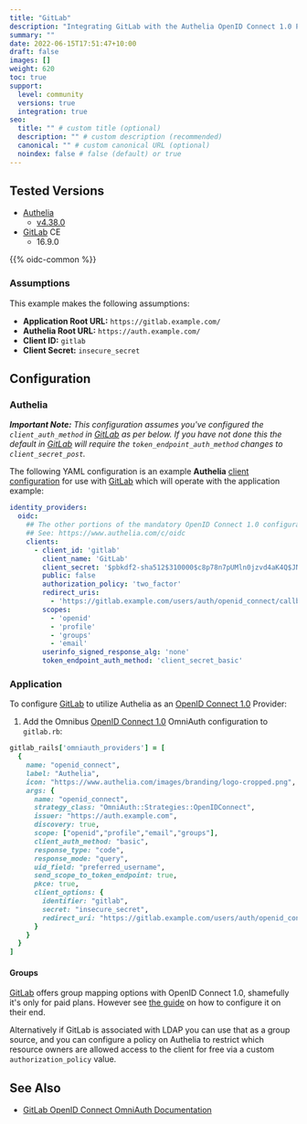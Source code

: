 ```yaml
---
title: "GitLab"
description: "Integrating GitLab with the Authelia OpenID Connect 1.0 Provider."
summary: ""
date: 2022-06-15T17:51:47+10:00
draft: false
images: []
weight: 620
toc: true
support:
  level: community
  versions: true
  integration: true
seo:
  title: "" # custom title (optional)
  description: "" # custom description (recommended)
  canonical: "" # custom canonical URL (optional)
  noindex: false # false (default) or true
---
```


## Tested Versions

* [Authelia]
  * [v4.38.0](https://github.com/authelia/authelia/releases/tag/v4.38.0)
* [GitLab] CE
  * 16.9.0

{{% oidc-common %}}

### Assumptions

This example makes the following assumptions:

* __Application Root URL:__ `https://gitlab.example.com/`
* __Authelia Root URL:__ `https://auth.example.com/`
* __Client ID:__ `gitlab`
* __Client Secret:__ `insecure_secret`

## Configuration

### Authelia

_**Important Note:** This configuration assumes you've configured the `client_auth_method` in [GitLab] as per below. If you
have not done this the default in [GitLab] will require the `token_endpoint_auth_method` changes to
`client_secret_post`._

The following YAML configuration is an example __Authelia__ [client configuration] for use with [GitLab] which will
operate with the application example:

```yaml {title="configuration.yml"}
identity_providers:
  oidc:
    ## The other portions of the mandatory OpenID Connect 1.0 configuration go here.
    ## See: https://www.authelia.com/c/oidc
    clients:
      - client_id: 'gitlab'
        client_name: 'GitLab'
        client_secret: '$pbkdf2-sha512$310000$c8p78n7pUMln0jzvd4aK4Q$JNRBzwAo0ek5qKn50cFzzvE9RXV88h1wJn5KGiHrD0YKtZaR/nCb2CJPOsKaPK0hjf.9yHxzQGZziziccp6Yng'  # The digest of 'insecure_secret'.
        public: false
        authorization_policy: 'two_factor'
        redirect_uris:
          - 'https://gitlab.example.com/users/auth/openid_connect/callback'
        scopes:
          - 'openid'
          - 'profile'
          - 'groups'
          - 'email'
        userinfo_signed_response_alg: 'none'
        token_endpoint_auth_method: 'client_secret_basic'
```

### Application

To configure [GitLab] to utilize Authelia as an [OpenID Connect 1.0] Provider:

1. Add the Omnibus [OpenID Connect 1.0] OmniAuth configuration to `gitlab.rb`:

```ruby
gitlab_rails['omniauth_providers'] = [
  {
    name: "openid_connect",
    label: "Authelia",
    icon: "https://www.authelia.com/images/branding/logo-cropped.png",
    args: {
      name: "openid_connect",
      strategy_class: "OmniAuth::Strategies::OpenIDConnect",
      issuer: "https://auth.example.com",
      discovery: true,
      scope: ["openid","profile","email","groups"],
      client_auth_method: "basic",
      response_type: "code",
      response_mode: "query",
      uid_field: "preferred_username",
      send_scope_to_token_endpoint: true,
      pkce: true,
      client_options: {
        identifier: "gitlab",
        secret: "insecure_secret",
        redirect_uri: "https://gitlab.example.com/users/auth/openid_connect/callback"
      }
    }
  }
]
```

#### Groups

[GitLab] offers group mapping options with OpenID Connect 1.0, shamefully it's only for paid plans. However see
[the guide](https://docs.gitlab.com/ee/administration/auth/oidc.html#configure-users-based-on-oidc-group-membership) on
how to configure it on their end.

Alternatively if GitLab is associated with LDAP you can use that as a group source, and you can configure a policy on
Authelia to restrict which resource owners are allowed access to the client for free via a custom `authorization_policy`
value.

## See Also

* [GitLab OpenID Connect OmniAuth Documentation](https://docs.gitlab.com/ee/administration/auth/oidc.html)

[Authelia]: https://www.authelia.com
[GitLab]: https://about.gitlab.com/
[OpenID Connect 1.0]: ../../openid-connect/introduction.md
[client configuration]: ../../../configuration/identity-providers/openid-connect/clients.md
